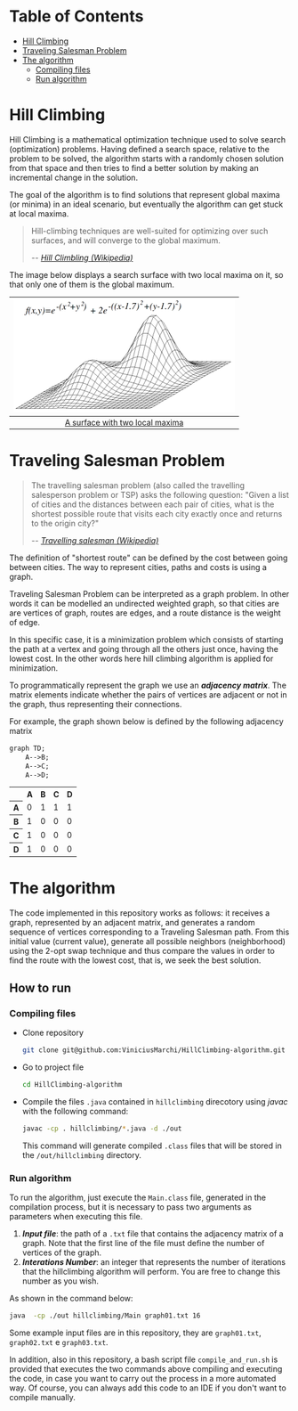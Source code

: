 
# Table of Contents
  * [Hill Climbing](#hill-climbing)
  * [Traveling Salesman Problem](#traveling-salesman-problem)
  * [The algorithm](#the-algorithm)
    * [Compiling files](#Compiling-files) 
    * [Run algorithm](#Run-algorithm)



# Hill Climbing
Hill Climbing is a mathematical optimization technique used to solve search (optimization) problems. Having defined a search space, relative to the problem to be solved, the algorithm starts with a randomly chosen solution from that space and then tries to find a better solution by making an incremental change in the solution.

The goal of the algorithm is to find solutions that represent global maxima (or minima) in an ideal scenario, but eventually the algorithm can get stuck at local maxima.

> Hill-climbing techniques are well-suited for optimizing over such surfaces, and will converge to the global maximum. 
>
> -- *[Hill Climbling (Wikipedia)](https://en.wikipedia.org/wiki/Hill_climbing)*

The image below displays a search surface with two local maxima on it, so that only one of them is the global maximum.

<center>

| ![maximum.local.png](./assets/Local_maximum.png) | 
|:--:|
| [A surface with two local maxima](https://en.wikipedia.org/wiki/Hill_climbing#/media/File:Local_maximum.png) |

</center>

# Traveling Salesman Problem
> The travelling salesman problem (also called the travelling salesperson problem or TSP) asks the following question: "Given a list of cities and the distances between each pair of cities, what is the shortest possible route that visits each city exactly once and returns to the origin city?" 
>
> -- *[Travelling salesman (Wikipedia)](https://en.wikipedia.org/wiki/Travelling_salesman_problem)*


The definition of "shortest route" can be defined by the cost between going between cities. The way to represent cities, paths and costs is using a graph.

Traveling Salesman Problem can be interpreted as a graph problem. In other words it can be modelled an undirected weighted graph, so that cities are are vertices of graph, routes are edges, and a route distance is the weight of edge. 

In this specific case, it is a minimization problem which consists of starting the path at a vertex and going through all the others just once, having the lowest cost. In the other words here hill climbing algorithm is applied for minimization.

To programmatically represent the graph we use an ***adjacency matrix***. The matrix elements indicate whether the pairs of vertices are adjacent or not in the graph, thus representing their connections.

For example, the graph shown below is defined by the following adjacency matrix
```mermaid
graph TD;
    A-->B;
    A-->C;
    A-->D;
```

<table align="center"">
  <tr>
    <th></th>
    <th scope="col">A</th>
    <th scope="col">B</th>
    <th scope="col">C</th>
    <th scope="col">D</th>
  </tr>
  <tr>
    <th scope="row">A</th>
    <td>0</td>
    <td>1</td>
    <td>1</td>
    <td>1</td>

  </tr>
  <tr>
    <th scope="row">B</th>
    <td>1</td>
    <td>0</td>
    <td>0</td>
    <td>0</td>

  </tr>
  <tr>
    <th scope="row">C</th>
    <td>1</td>
    <td>0</td>
    <td>0</td>
    <td>0</td>

  </tr>
  <tr>
    <th scope="row">D</th>
    <td>1</td>
    <td>0</td>
    <td>0</td>
    <td>0</td>

  </tr>
</table>

# The algorithm
The code implemented in this repository works as follows: it receives a graph, represented by an adjacent matrix, and generates a random sequence of vertices corresponding to a Traveling Salesman path. From this initial value (current value), generate all possible neighbors (neighborhood) using the 2-opt swap technique and thus compare the values ​​in order to find the route with the lowest cost, that is, we seek the best solution.

## How to run

### Compiling files 
* Clone repository
  ```bash
  git clone git@github.com:ViniciusMarchi/HillClimbing-algorithm.git
  ```

* Go to project file
  ```bash
  cd HillClimbing-algorithm
  ```

* Compile the files ```.java``` contained in ```hillclimbing``` direcotory using *javac* with the following command:
  ```bash
  javac -cp . hillclimbing/*.java -d ./out
  ```

  This command will generate compiled ```.class``` files that will be stored in the ```/out/hillclimbing``` directory.

### Run algorithm
To run the algorithm, just execute the ```Main.class``` file, generated in the compilation process, but it is necessary to pass two arguments as parameters when executing this file.

1. ***Input file***: the path of a ```.txt``` file that contains the adjacency matrix of a graph. Note that the first line of the file must define the number of vertices of the graph.
2. ***Interations Number***: an integer that represents the number of iterations that the hillclimbing algorithm will perform. You are free to change this number as you wish.

As shown in the command below:
```bash
java  -cp ./out hillclimbing/Main graph01.txt 16

```

Some example input files are in this repository, they are ```graph01.txt```, ```graph02.txt``` e ```graph03.txt```.

In addition, also in this repository, a bash script file ```compile_and_run.sh``` is provided that executes the two commands above compiling and executing the code, in case you want to carry out the process in a more automated way. Of course, you can always add this code to an IDE if you don't want to compile manually.